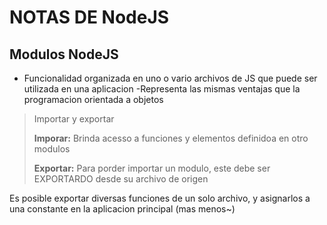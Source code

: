 # NOTAS DE NodeJS

## Modulos NodeJS

- Funcionalidad organizada en uno o vario archivos de JS que puede 
ser utilizada en una aplicacion
-Representa las mismas ventajas que la programacion orientada a objetos

> Importar y exportar
> 
>**Imporar:** Brinda acesso a funciones y elementos definidoa en otro modulos
>
>**Exportar:** Para porder importar un modulo, este debe ser EXPORTARDO desde
> su archivo de origen

Es posible exportar diversas funciones de un solo archivo, y asignarlos a una constante en la aplicacion principal (mas menos~)